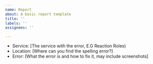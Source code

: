 ```yaml
---
name: Report
about: A basic report template
title: ''
labels: ''
assignees: ''

---
```


- Service: [The service with the error, E.G Reaction Roles)
- Location: [Where can you find the spelling error?]
- Error: [What the error is and how to fix it, may include screenshots]
